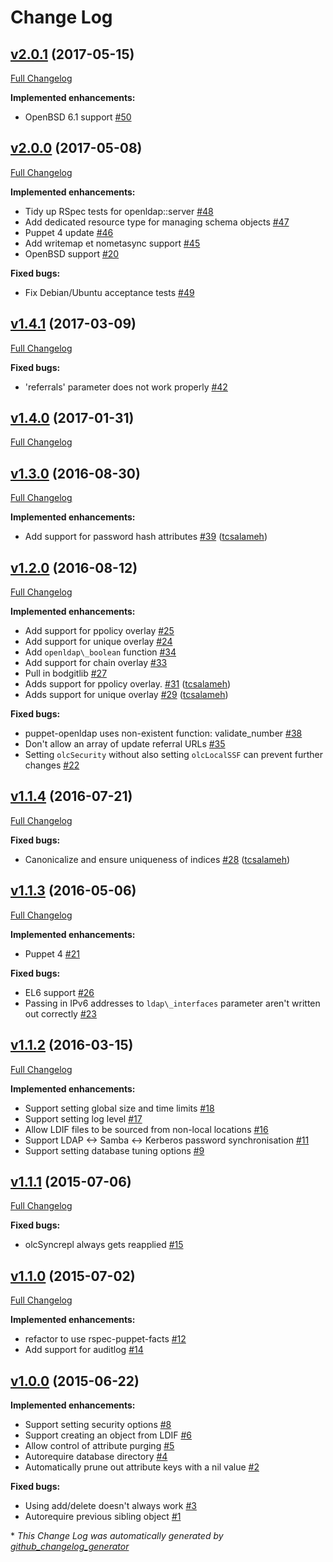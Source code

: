 # Change Log

## [v2.0.1](https://github.com/bodgit/puppet-openldap/tree/v2.0.1) (2017-05-15)
[Full Changelog](https://github.com/bodgit/puppet-openldap/compare/v2.0.0...v2.0.1)

**Implemented enhancements:**

- OpenBSD 6.1 support [\#50](https://github.com/bodgit/puppet-openldap/issues/50)

## [v2.0.0](https://github.com/bodgit/puppet-openldap/tree/v2.0.0) (2017-05-08)
[Full Changelog](https://github.com/bodgit/puppet-openldap/compare/v1.4.1...v2.0.0)

**Implemented enhancements:**

- Tidy up RSpec tests for openldap::server [\#48](https://github.com/bodgit/puppet-openldap/issues/48)
- Add dedicated resource type for managing schema objects [\#47](https://github.com/bodgit/puppet-openldap/issues/47)
- Puppet 4 update [\#46](https://github.com/bodgit/puppet-openldap/issues/46)
- Add writemap et nometasync support [\#45](https://github.com/bodgit/puppet-openldap/issues/45)
- OpenBSD support [\#20](https://github.com/bodgit/puppet-openldap/issues/20)

**Fixed bugs:**

- Fix Debian/Ubuntu acceptance tests [\#49](https://github.com/bodgit/puppet-openldap/issues/49)

## [v1.4.1](https://github.com/bodgit/puppet-openldap/tree/v1.4.1) (2017-03-09)
[Full Changelog](https://github.com/bodgit/puppet-openldap/compare/v1.4.0...v1.4.1)

**Fixed bugs:**

- 'referrals' parameter does not work properly [\#42](https://github.com/bodgit/puppet-openldap/issues/42)

## [v1.4.0](https://github.com/bodgit/puppet-openldap/tree/v1.4.0) (2017-01-31)
[Full Changelog](https://github.com/bodgit/puppet-openldap/compare/v1.3.0...v1.4.0)

## [v1.3.0](https://github.com/bodgit/puppet-openldap/tree/v1.3.0) (2016-08-30)
[Full Changelog](https://github.com/bodgit/puppet-openldap/compare/v1.2.0...v1.3.0)

**Implemented enhancements:**

- Add support for password hash attributes [\#39](https://github.com/bodgit/puppet-openldap/pull/39) ([tcsalameh](https://github.com/tcsalameh))

## [v1.2.0](https://github.com/bodgit/puppet-openldap/tree/v1.2.0) (2016-08-12)
[Full Changelog](https://github.com/bodgit/puppet-openldap/compare/v1.1.4...v1.2.0)

**Implemented enhancements:**

- Add support for ppolicy overlay [\#25](https://github.com/bodgit/puppet-openldap/issues/25)
- Add support for unique overlay [\#24](https://github.com/bodgit/puppet-openldap/issues/24)
- Add `openldap\_boolean` function [\#34](https://github.com/bodgit/puppet-openldap/issues/34)
- Add support for chain overlay [\#33](https://github.com/bodgit/puppet-openldap/issues/33)
- Pull in bodgitlib [\#27](https://github.com/bodgit/puppet-openldap/issues/27)
- Adds support for ppolicy overlay. [\#31](https://github.com/bodgit/puppet-openldap/pull/31) ([tcsalameh](https://github.com/tcsalameh))
- Adds support for unique overlay [\#29](https://github.com/bodgit/puppet-openldap/pull/29) ([tcsalameh](https://github.com/tcsalameh))

**Fixed bugs:**

- puppet-openldap uses non-existent function: validate\_number [\#38](https://github.com/bodgit/puppet-openldap/issues/38)
- Don't allow an array of update referral URLs [\#35](https://github.com/bodgit/puppet-openldap/issues/35)
- Setting `olcSecurity` without also setting `olcLocalSSF` can prevent further changes [\#22](https://github.com/bodgit/puppet-openldap/issues/22)

## [v1.1.4](https://github.com/bodgit/puppet-openldap/tree/v1.1.4) (2016-07-21)
[Full Changelog](https://github.com/bodgit/puppet-openldap/compare/v1.1.3...v1.1.4)

**Fixed bugs:**

- Canonicalize and ensure uniqueness of indices [\#28](https://github.com/bodgit/puppet-openldap/pull/28) ([tcsalameh](https://github.com/tcsalameh))

## [v1.1.3](https://github.com/bodgit/puppet-openldap/tree/v1.1.3) (2016-05-06)
[Full Changelog](https://github.com/bodgit/puppet-openldap/compare/v1.1.2...v1.1.3)

**Implemented enhancements:**

- Puppet 4 [\#21](https://github.com/bodgit/puppet-openldap/issues/21)

**Fixed bugs:**

- EL6 support [\#26](https://github.com/bodgit/puppet-openldap/issues/26)
- Passing in IPv6 addresses to `ldap\_interfaces` parameter aren't written out correctly [\#23](https://github.com/bodgit/puppet-openldap/issues/23)

## [v1.1.2](https://github.com/bodgit/puppet-openldap/tree/v1.1.2) (2016-03-15)
[Full Changelog](https://github.com/bodgit/puppet-openldap/compare/v1.1.1...v1.1.2)

**Implemented enhancements:**

- Support setting global size and time limits [\#18](https://github.com/bodgit/puppet-openldap/issues/18)
- Support setting log level [\#17](https://github.com/bodgit/puppet-openldap/issues/17)
- Allow LDIF files to be sourced from non-local locations [\#16](https://github.com/bodgit/puppet-openldap/issues/16)
- Support LDAP \<-\> Samba \<-\> Kerberos password synchronisation [\#11](https://github.com/bodgit/puppet-openldap/issues/11)
- Support setting database tuning options [\#9](https://github.com/bodgit/puppet-openldap/issues/9)

## [v1.1.1](https://github.com/bodgit/puppet-openldap/tree/v1.1.1) (2015-07-06)
[Full Changelog](https://github.com/bodgit/puppet-openldap/compare/v1.1.0...v1.1.1)

**Fixed bugs:**

- olcSyncrepl always gets reapplied [\#15](https://github.com/bodgit/puppet-openldap/issues/15)

## [v1.1.0](https://github.com/bodgit/puppet-openldap/tree/v1.1.0) (2015-07-02)
[Full Changelog](https://github.com/bodgit/puppet-openldap/compare/v1.0.0...v1.1.0)

**Implemented enhancements:**

- refactor to use rspec-puppet-facts [\#12](https://github.com/bodgit/puppet-openldap/issues/12)
- Add support for auditlog [\#14](https://github.com/bodgit/puppet-openldap/issues/14)

## [v1.0.0](https://github.com/bodgit/puppet-openldap/tree/v1.0.0) (2015-06-22)
**Implemented enhancements:**

- Support setting security options [\#8](https://github.com/bodgit/puppet-openldap/issues/8)
- Support creating an object from LDIF [\#6](https://github.com/bodgit/puppet-openldap/issues/6)
- Allow control of attribute purging [\#5](https://github.com/bodgit/puppet-openldap/issues/5)
- Autorequire database directory [\#4](https://github.com/bodgit/puppet-openldap/issues/4)
- Automatically prune out attribute keys with a nil value [\#2](https://github.com/bodgit/puppet-openldap/issues/2)

**Fixed bugs:**

- Using add/delete doesn't always work [\#3](https://github.com/bodgit/puppet-openldap/issues/3)
- Autorequire previous sibling object [\#1](https://github.com/bodgit/puppet-openldap/issues/1)



\* *This Change Log was automatically generated by [github_changelog_generator](https://github.com/skywinder/Github-Changelog-Generator)*